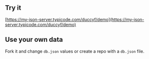 ## Try it

[https://my-json-server.typicode.com/duccyf/demo](https://my-json-server.typicode.com/duccyf/demo)

## Use your own data

Fork it and change `db.json` values or create a repo with a `db.json` file.
